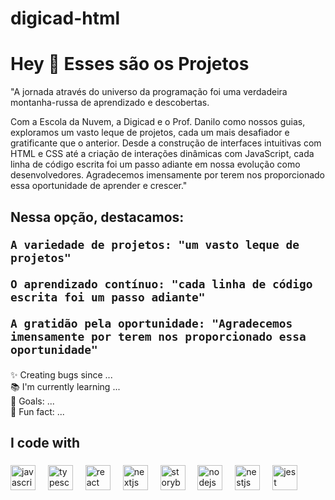 # digicad-html
<!DOCTYPE html>
<html lang="pt-br">
<head>
    <meta charset="UTF-8">
    <meta name="viewport" content="width=device-width, initial-scale=1.0">
    <title>Document</title>
</head>
<body>
    <h1 align="left">Hey 👋 Esses são os Projetos</h1>

<p>
    "A jornada através do universo da programação foi uma verdadeira montanha-russa de aprendizado e descobertas. 
</p>
<p>    Com a Escola da Nuvem, a Digicad e o Prof. Danilo como nossos guias, exploramos um vasto leque de projetos, cada um mais desafiador e gratificante que o anterior. Desde a construção de interfaces intuitivas com HTML e CSS até a criação de interações dinâmicas com JavaScript, cada linha de código escrita foi um passo adiante em nossa evolução como desenvolvedores. Agradecemos imensamente por terem nos proporcionado essa oportunidade de aprender e crescer."</p>

<h2>
    Nessa opção, destacamos:


    A variedade de projetos: "um vasto leque de projetos"

    O aprendizado contínuo: "cada linha de código escrita foi um passo adiante"

    A gratidão pela oportunidade: "Agradecemos imensamente por terem nos proporcionado essa oportunidade"
</h2>


<p align="left">✨ Creating bugs since ...<br>📚 I'm currently learning ...<br>🎯 Goals: ...<br>🎲 Fun fact: ...</p>

###

<h2 align="left">I code with</h2>

###

<div align="left">
  <img src="https://cdn.jsdelivr.net/gh/devicons/devicon/icons/javascript/javascript-original.svg" height="40" alt="javascript logo"  />
  <img width="12" />
  <img src="https://cdn.jsdelivr.net/gh/devicons/devicon/icons/typescript/typescript-original.svg" height="40" alt="typescript logo"  />
  <img width="12" />
  <img src="https://cdn.jsdelivr.net/gh/devicons/devicon/icons/react/react-original.svg" height="40" alt="react logo"  />
  <img width="12" />
  <img src="https://cdn.jsdelivr.net/gh/devicons/devicon/icons/nextjs/nextjs-original.svg" height="40" alt="nextjs logo"  />
  <img width="12" />
  <img src="https://cdn.jsdelivr.net/gh/devicons/devicon/icons/storybook/storybook-original.svg" height="40" alt="storybook logo"  />
  <img width="12" />
  <img src="https://cdn.jsdelivr.net/gh/devicons/devicon/icons/nodejs/nodejs-original.svg" height="40" alt="nodejs logo"  />
  <img width="12" />
  <img src="https://cdn.jsdelivr.net/gh/devicons/devicon/icons/nestjs/nestjs-original.svg" height="40" alt="nestjs logo"  />
  <img width="12" />
  <img src="https://cdn.jsdelivr.net/gh/devicons/devicon/icons/jest/jest-plain.svg" height="40" alt="jest logo"  />
</div>

###
</body>
</html>
